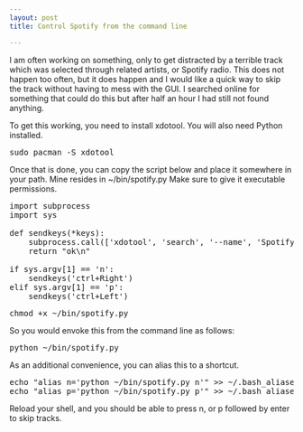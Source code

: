 ```yaml
---
layout: post
title: Control Spotify from the command line

---
```


<p>
	I am often working on something, only to get distracted by a terrible track which was selected through related artists, or Spotify radio.  This does
	not happen too often, but it does happen and I would like a quick way to skip the track without having to mess with the GUI.  I searched online for something that could do this but after half an hour I had still not found anything.
</p>

<p>To get this working, you need to install xdotool.  You will also need Python installed.</p>

<p><pre>sudo pacman -S xdotool</pre></p>

<p>Once that is done, you can copy the script below and place it somewhere in your path.  Mine resides in ~/bin/spotify.py
Make sure to give it executable permissions.
</p>


<pre>
import subprocess
import sys

def sendkeys(*keys):
	subprocess.call(['xdotool', 'search', '--name', 'Spotify Premium - Linux Preview', 'key'] + list(keys))
	return "ok\n"

if sys.argv[1] == 'n':
	sendkeys('ctrl+Right')
elif sys.argv[1] == 'p':
	sendkeys('ctrl+Left')
</pre>

<p><pre>chmod +x ~/bin/spotify.py</pre></p>

<p>So you would envoke this from the command line as follows:</p>

<p><pre>python ~/bin/spotify.py</pre></p>

<p>As an additional convenience, you can alias this to a shortcut.</p>

<p>
<pre>
echo "alias n='python ~/bin/spotify.py n'" >> ~/.bash_aliases
echo "alias p='python ~/bin/spotify.py p'" >> ~/.bash_aliases
</pre>
</p>

<p>Reload your shell, and you should be able to press n, or p followed by enter to skip tracks.</p>
